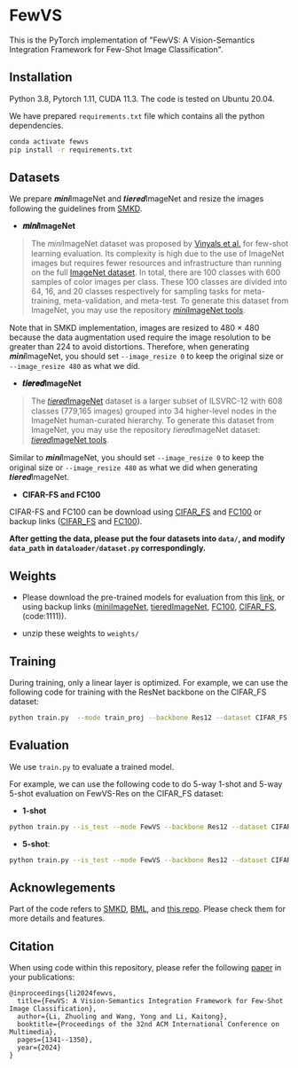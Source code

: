 # FewVS 

This is the PyTorch implementation of "FewVS: A Vision-Semantics Integration Framework for Few-Shot Image Classification". 

## Installation

Python 3.8, Pytorch 1.11, CUDA 11.3. The code is tested on Ubuntu 20.04.


We have prepared `requirements.txt` file which contains all the python dependencies.

```sh
conda activate fewvs
pip install -r requirements.txt 
```

## Datasets

We prepare 𝒎𝒊𝒏𝒊ImageNet and 𝒕𝒊𝒆𝒓𝒆𝒅ImageNet and resize the images following the guidelines from [SMKD](https://github.com/HL-hanlin/SMKD). 

- **𝒎𝒊𝒏𝒊ImageNet**


> The 𝑚𝑖𝑛𝑖ImageNet dataset was proposed by [Vinyals et al.](http://papers.nips.cc/paper/6385-matching-networks-for-one-shot-learning.pdf) for few-shot learning evaluation. Its complexity is high due to the use of ImageNet images but requires fewer resources and infrastructure than running on the full [ImageNet dataset](https://arxiv.org/pdf/1409.0575.pdf). In total, there are 100 classes with 600 samples of color images per class. These 100 classes are divided into 64, 16, and 20 classes respectively for sampling tasks for meta-training, meta-validation, and meta-test. To generate this dataset from ImageNet, you may use the repository [𝑚𝑖𝑛𝑖ImageNet tools](https://github.com/y2l/mini-imagenet-tools).

Note that in SMKD implementation, images are resized to 480 × 480 because the data augmentation used require the image resolution to be greater than 224 to avoid distortions. Therefore, when generating 𝒎𝒊𝒏𝒊ImageNet, you should set ```--image_resize 0``` to keep the original size or ```--image_resize 480``` as what we did.



- **𝒕𝒊𝒆𝒓𝒆𝒅ImageNet**

> The [𝑡𝑖𝑒𝑟𝑒𝑑ImageNet](https://arxiv.org/pdf/1803.00676.pdf) dataset is a larger subset of ILSVRC-12 with 608 classes (779,165 images) grouped into 34 higher-level nodes in the ImageNet human-curated hierarchy. To generate this dataset from ImageNet, you may use the repository 𝑡𝑖𝑒𝑟𝑒𝑑ImageNet dataset: [𝑡𝑖𝑒𝑟𝑒𝑑ImageNet tools](https://github.com/y2l/tiered-imagenet-tools). 

Similar to 𝒎𝒊𝒏𝒊ImageNet, you should set ```--image_resize 0``` to keep the original size or ```--image_resize 480``` as what we did when generating 𝒕𝒊𝒆𝒓𝒆𝒅ImageNet.


- **CIFAR-FS and FC100**

CIFAR-FS and FC100 can be download using  [CIFAR_FS](https://drive.google.com/file/d/1mdY1povHo9GPC6RA1upU-7ZKpNWCO6eO/view?usp=drive_link) and [FC100](https://drive.google.com/file/d/1SQiw2zr_viuZdaYi6JvyL3qri_TwnwDw/view?usp=sharing) or backup links ([CIFAR_FS](https://pan.baidu.com/s/15VfD_O5_t8Q3R21DNsxAOg?pwd=1111) and [FC100](https://pan.baidu.com/s/1DoRnS0q-7SNvwtPjF0-vMg?pwd=1111)).


**After getting the data, please put the four datasets into `data/`, and modify ``data_path`` in `dataloader/dataset.py` correspondingly.**

## Weights
- Please download the pre-trained models for evaluation from this [link](https://drive.google.com/file/d/1itn_U2zvnvRe841QBxK9NNvAOOYcT_xV/view?usp=sharing),  or using backup links ([miniImageNet](https://pan.baidu.com/s/1uDj5y7i_ticjlllYPVd6jw?pwd=1111), [tieredImageNet](https://pan.baidu.com/s/1x-J4dfqnguNqrBURk-kw6Q?pwd=1111), [FC100](https://pan.baidu.com/s/1tGag6VpME0u6xFnl1RGcjw?pwd=1111), [CIFAR_FS](https://pan.baidu.com/s/1gYjw0rOInhNG9jHwT_QJKw?pwd=1111), (code:1111)).

- unzip these weights to ``weights/``

## Training 
During training, only a linear layer is optimized.
For example, we can use the following code for training with the ResNet backbone on the CIFAR_FS dataset:

```sh
python train.py  --mode train_proj --backbone Res12 --dataset CIFAR_FS  
```






## Evaluation 
We use ```train.py``` to evaluate a trained model.

For example, we can use the following code to do 5-way 1-shot and 5-way 5-shot evaluation on FewVS-Res on the CIFAR_FS dataset:

- **1-shot**
```sh
python train.py --is_test --mode FewVS --backbone Res12 --dataset CIFAR_FS  --n_shots 1  --optim_steps_online 1 --alpha 2
```

- **5-shot**:
```sh
python train.py --is_test --mode FewVS --backbone Res12 --dataset CIFAR_FS  --n_shots 5  --optim_steps_online 5 --alpha 3
```

## Acknowlegements
Part of the code refers to [SMKD](https://github.com/HL-hanlin/SMKD), [BML](https://github.com/ZZQzzq/BML), and [this repo](https://github.com/sachit-menon/classify_by_description_release). Please check them for more details and features.

## Citation
When using code within this repository, please refer the following [paper](https://dl.acm.org/doi/pdf/10.1145/3664647.3681427?casa_token=qQ4d_2_0oCkAAAAA:Bcy0mc2TYiRg69JapozNSVV4NDXvxCIqr83UIw3rnKcDlWGuIA0cddC8qAXBbn9RAzpk8Z_RZNb3) in your publications:
```
@inproceedings{li2024fewvs,
  title={FewVS: A Vision-Semantics Integration Framework for Few-Shot Image Classification},
  author={Li, Zhuoling and Wang, Yong and Li, Kaitong},
  booktitle={Proceedings of the 32nd ACM International Conference on Multimedia},
  pages={1341--1350},
  year={2024}
}
```

